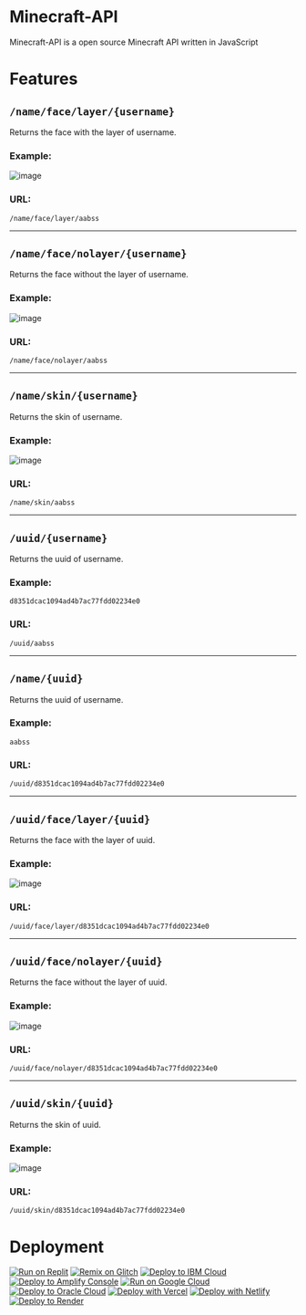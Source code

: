 # Minecraft-API
Minecraft-API is a open source Minecraft API written in JavaScript

# Features
## `/name/face/layer/{username}`
Returns the face with the layer of username.
### Example:

![image](https://github.com/aabssmc/Minecraft-API/assets/53542804/425728f9-51bf-450e-8b32-187619ac952c)

### URL:
`/name/face/layer/aabss`


---


## `/name/face/nolayer/{username}`
Returns the face without the layer of username.
### Example:

![image](https://github.com/aabssmc/Minecraft-API/assets/53542804/6c909651-2b2f-4559-821b-d75fa9d265ad)

### URL:
`/name/face/nolayer/aabss`


---


## `/name/skin/{username}`
Returns the skin of username.
### Example:

![image](https://github.com/aabssmc/Minecraft-API/assets/53542804/b1d85ff7-5f4c-415e-a90a-d77773fe2c9d)

### URL:
`/name/skin/aabss`


---


## `/uuid/{username}`
Returns the uuid of username.
### Example:

```d8351dcac1094ad4b7ac77fdd02234e0```

### URL:
`/uuid/aabss`


---


## `/name/{uuid}`
Returns the uuid of username.
### Example:

```aabss```

### URL:
`/uuid/d8351dcac1094ad4b7ac77fdd02234e0`


---


## `/uuid/face/layer/{uuid}`
Returns the face with the layer of uuid.
### Example:

![image](https://github.com/aabssmc/Minecraft-API/assets/53542804/425728f9-51bf-450e-8b32-187619ac952c)

### URL:
`/uuid/face/layer/d8351dcac1094ad4b7ac77fdd02234e0`


---


## `/uuid/face/nolayer/{uuid}`
Returns the face without the layer of uuid.
### Example:

![image](https://github.com/aabssmc/Minecraft-API/assets/53542804/6c909651-2b2f-4559-821b-d75fa9d265ad)

### URL:
`/uuid/face/nolayer/d8351dcac1094ad4b7ac77fdd02234e0`


---


## `/uuid/skin/{uuid}`
Returns the skin of uuid.
### Example:

![image](https://github.com/aabssmc/Minecraft-API/assets/53542804/b1d85ff7-5f4c-415e-a90a-d77773fe2c9d)

### URL:
`/uuid/skin/d8351dcac1094ad4b7ac77fdd02234e0`


# Deployment

[![Run on Replit](https://binbashbanana.github.io/deploy-buttons/buttons/remade/replit.svg)]([https://github.com/3kh0/website-v4-replit](https://replit.com/new/github/aabssmc/Minecraft-API))
[![Remix on Glitch](https://binbashbanana.github.io/deploy-buttons/buttons/remade/glitch.svg)](https://glitch.com/edit/#!/import/github/aabssmc/Minecraft-API)
[![Deploy to IBM Cloud](https://binbashbanana.github.io/deploy-buttons/buttons/remade/ibmcloud.svg)](https://cloud.ibm.com/devops/setup/deploy?repository=https://github.com/aabssmc/Minecraft-API)
[![Deploy to Amplify Console](https://binbashbanana.github.io/deploy-buttons/buttons/remade/amplifyconsole.svg)](https://console.aws.amazon.com/amplify/home#/deploy?repo=https://github.com/aabssmc/Minecraft-API)
[![Run on Google Cloud](https://binbashbanana.github.io/deploy-buttons/buttons/remade/googlecloud.svg)](https://deploy.cloud.run/?git_repo=https://aabssmc/Minecraft-API)
[![Deploy to Oracle Cloud](https://binbashbanana.github.io/deploy-buttons/buttons/remade/oraclecloud.svg)](https://cloud.oracle.com/resourcemanager/stacks/create?zipUrl=https://github.com/aabssmc/Minecraft-API/archive/refs/heads/main.zip)
[![Deploy with Vercel](https://binbashbanana.github.io/deploy-buttons/buttons/remade/vercel.svg)](https://vercel.com/new/clone?repository-url=https%3A%2F%2Fgithub.com%2Faabssmc%2FMinecraft-API) 
[![Deploy with Netlify](https://binbashbanana.github.io/deploy-buttons/buttons/remade/netlify.svg)](https://app.netlify.com/start/deploy?repository=https://github.com/aabssmc/Minecraft-API)
[![Deploy to Render](https://binbashbanana.github.io/deploy-buttons/buttons/remade/render.svg)](https://render.com/deploy?repo=https://github.com/aabssmc/Minecraft-API)
